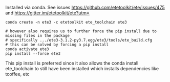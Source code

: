 Installed via conda. See issues 
https://github.com/etetoolkit/ete/issues/475
and
https://gitter.im/etetoolkit/ete?utm=

```
conda create -n ete3 -c etetoolkit ete_toolchain ete3

# however also requires us to further force the pip install due to missing files in the package
# specifically .../ete3-3.1.2-py3.7.egg/ete3/tools/ete_build.cfg
# this can be solved by forcing a pip install
conda activate ete3
pip install --force ete3

```
This pip install is preferred since it also allows the conda install ete_toolchain to still have been installed which installs dependencies like tcoffee, etc
